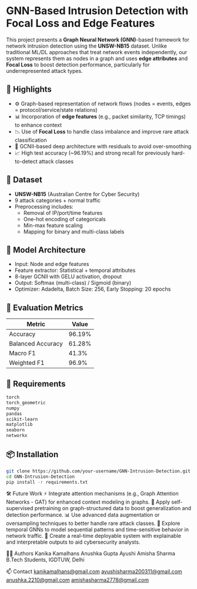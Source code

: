 # GNN-Based Intrusion Detection with Focal Loss and Edge Features

This project presents a **Graph Neural Network (GNN)**-based framework for network intrusion detection using the **UNSW-NB15** dataset. Unlike traditional ML/DL approaches that treat network events independently, our system represents them as nodes in a graph and uses **edge attributes** and **Focal Loss** to boost detection performance, particularly for underrepresented attack types.

## 🚀 Highlights

- ⚙️ Graph-based representation of network flows (nodes = events, edges = protocol/service/state relations)
- 📊 Incorporation of **edge features** (e.g., packet similarity, TCP timings) to enhance context
- 📉 Use of **Focal Loss** to handle class imbalance and improve rare attack classification
- 🧠 GCNII-based deep architecture with residuals to avoid over-smoothing
- 📈 High test accuracy (~96.19%) and strong recall for previously hard-to-detect attack classes

## 📂 Dataset

- **UNSW-NB15** (Australian Centre for Cyber Security)
- 9 attack categories + normal traffic
- Preprocessing includes:
  - Removal of IP/port/time features
  - One-hot encoding of categoricals
  - Min-max feature scaling
  - Mapping for binary and multi-class labels

## 🧠 Model Architecture

- Input: Node and edge features
- Feature extractor: Statistical + temporal attributes
- 8-layer GCNII with GELU activation, dropout
- Output: Softmax (multi-class) / Sigmoid (binary)
- Optimizer: Adadelta, Batch Size: 256, Early Stopping: 20 epochs

## 🧪 Evaluation Metrics

| Metric | Value |
|--------|-------|
| Accuracy | 96.19% |
| Balanced Accuracy | 61.28% |
| Macro F1 | 41.3% |
| Weighted F1 | 96.9% |

## 🔧 Requirements

```txt
torch
torch_geometric
numpy
pandas
scikit-learn
matplotlib
seaborn
networkx
```

## 📦 Installation

```bash
git clone https://github.com/your-username/GNN-Intrusion-Detection.git
cd GNN-Intrusion-Detection
pip install -r requirements.txt
```

🛠️ Future Work
⚡ Integrate attention mechanisms (e.g., Graph Attention Networks - GAT) for enhanced context modeling in graphs.
🧪 Apply self-supervised pretraining on graph-structured data to boost generalization and detection performance.
📊 Use advanced data augmentation or oversampling techniques to better handle rare attack classes.
🔁 Explore temporal GNNs to model sequential patterns and time-sensitive behavior in network traffic.
🧩 Create a real-time deployable system with explainable and interpretable outputs to aid cybersecurity analysts.

👨‍💻 Authors
Kanika Kamalhans
Anushka Gupta
Ayushi
Amisha Sharma
B.Tech Students, IGDTUW, Delhi

📫 Contact
kanikamalhans@gmail.com
ayushisharma200311@gmail.com
anushka.2210@gmail.com
amishasharma2778@gmail.com

